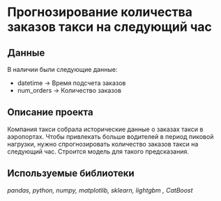 # Прогнозирование количества заказов такси на следующий час

## Данные

В наличии были следующие данные:
- datetime -> Время подсчета заказов
- num_orders -> Количество заказов
## Описание проекта 

Компания такси собрала исторические данные о заказах такси в аэропортах. Чтобы привлекать больше водителей в период пиковой нагрузки, нужно спрогнозировать количество заказов такси на следующий час. Строится модель для такого предсказания.

## Используемые библиотеки
*pandas, python, numpy, matplotlib, sklearn, lightgbm , CatBoost*
